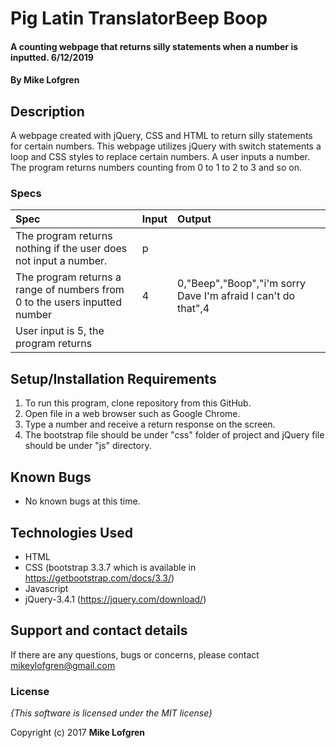 # Pig Latin TranslatorBeep Boop

#### A counting webpage that returns silly statements when a number is inputted. 6/12/2019

#### By **Mike Lofgren**

## Description

A webpage created with jQuery, CSS and HTML to return silly statements for certain numbers.
This webpage utilizes jQuery with switch statements a loop and CSS styles to replace certain numbers.
A user inputs a number. The program returns numbers counting from 0 to 1 to 2 to 3 and so on.


### Specs
| Spec                                                                         |   Input             |   Output                |
| :--------------------------------------------------------------------------- | :------------------ | :---------------------- |
| The program returns nothing if the user does not input a number.             | p                   |                         |
| The program returns a range of numbers from 0 to the users inputted number   | 4                   | 0,"Beep","Boop","i'm sorry Dave I'm afraid I can't do that",4                                    |                     
| User input is 5, the program returns   |                     |                         |


## Setup/Installation Requirements

1. To run this program, clone repository from this GitHub.
2. Open file in a web browser such as Google Chrome.
3. Type a number and receive a return response on the screen.
5. The bootstrap file should be under "css" folder of project and jQuery file should be under "js" directory.

## Known Bugs
* No known bugs at this time.

## Technologies Used
  * HTML
  * CSS (bootstrap 3.3.7 which is available in https://getbootstrap.com/docs/3.3/)
  * Javascript
  * jQuery-3.4.1 (https://jquery.com/download/)

## Support and contact details

If there are any questions, bugs or concerns, please contact mikeylofgren@gmail.com

### License

*{This software is licensed under the MIT license}*

Copyright (c) 2017 **Mike Lofgren**
